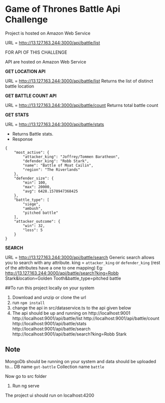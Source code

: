 # Game of Thrones Battle Api Challenge


Project is hosted on Amazon Web Service

URL = http://13.127.163.244:3000/api/battle/list


FOR API OF THIS CHALLENGE

API are hosted on Amazon Web Service

**GET LOCATION API**

URL = http://13.127.163.244:3000/api/battle/list
Returns the list of distinct battle location

**GET BATTLE COUNT API**

URL = http://13.127.163.244:3000/api/battle/count
Returns total battle count


**GET STATS**

URL = http://13.127.163.244:3000/api/battle/stats
- Returns Battle stats.
- Response
```
{
    "most_active": {
        "attacker_king": "Joffrey/Tommen Baratheon",
        "defender_king": "Robb Stark",
        "name": "Battle of Moat Cailin",
        "region": "The Riverlands"
    },
    "defender_size": {
        "min": 100,
        "max": 20000,
        "avg": 6428.1578947368425
    },
    "battle_type": [
        "siege",
        "ambush",
        "pitched battle"
    ],
    "attacker_outcome": {
        "win": 32,
        "loss": 5
    }
}
```

**SEARCH**

URL = http://13.127.163.244:3000/api/battle/search 
Generic search allows you to search with any attribute.
king = `attacker_king` or `defender_king` (rest of the attributes have a one to one mapping)
Eg: http://13.127.163.244:3000/api/battle/search?king=Robb Stark&location=Golden Tooth&battle_type=pitched battle

##To run this project locally on your system

1) Download and unzip or clone the url  
2)  run `npm install`  
3)  change the api in src/dataservice.ts to the api given below
4)  The api should be up and running on http://localhost:9001 
 http://localhost:9001/api/battle/list
 http://localhost:9001/api/battle/count
 http://localhost:9001/api/battle/stats
 http://localhost:9001/api/battle/search
 http://localhost:9001/api/battle/search?king=Robb Stark

 ## Note
MongoDb should be running on your system and data should be uploaded to...
DB name `got-battle`
Collection name `battle`

Now go  to src folder
1) Run ng serve

The project ui should run on localhost:4200 



